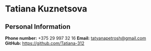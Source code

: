 # Tatiana Kuznetsova

## Personal Information

**Phone number:** +375 29 997 32 16
**Email:** tatyanapetrosh@gmail.com
**GitHub:** https://github.com/Tatiana-312

